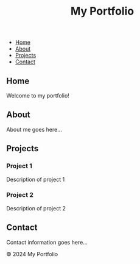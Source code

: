 <!DOCTYPE html>
<html lang="en">
<head>
  <meta charset="UTF-8">
  <meta name="viewport" content="width=device-width, initial-scale=1.0">
  <title>Responsive Portfolio</title>
  <link rel="stylesheet" href="styles.css">
</head>
<body>
  <header>
    <h1>My Portfolio</h1>
  </header>
  
  <nav>
    <ul>
      <li><a href="#home">Home</a></li>
      <li><a href="#about">About</a></li>
      <li><a href="#projects">Projects</a></li>
      <li><a href="#contact">Contact</a></li>
    </ul>
  </nav>
  
  <section id="home">
    <h2>Home</h2>
    <p>Welcome to my portfolio!</p>
  </section>
  
  <section id="about">
    <h2>About</h2>
    <p>About me goes here...</p>
  </section>
  
  <section id="projects">
    <h2>Projects</h2>
    <div class="project">
      <h3>Project 1</h3>
      <p>Description of project 1</p>
    </div>
    <div class="project">
      <h3>Project 2</h3>
      <p>Description of project 2</p>
    </div>
  </section>
  
  <section id="contact">
    <h2>Contact</h2>
    <p>Contact information goes here...</p>
  </section>
  
  <footer>
    <p>&copy; 2024 My Portfolio</p>
  </footer>
</body>
</html>
 
